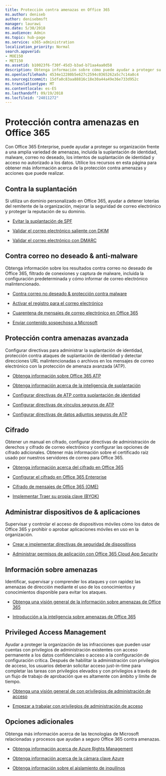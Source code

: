 ```yaml
---
title: Protección contra amenazas en Office 365
ms.author: deniseb
author: denisebmsft
manager: laurawi
ms.date: 5/30/2018
ms.audience: Admin
ms.topic: hub-page
ms.service: o365-administration
localization_priority: Normal
search.appverid:
- MOE150
- MET150
ms.assetid: b10023f6-f30f-45d3-b3ad-b71aa4aa0d58
description: Obtenga información sobre cómo puede ayudar a proteger su organización frente a una amplia variedad de amenazas, incluida la suplantación de identidad, malware, correo no deseado, los intentos de suplantación de identidad y acceso no autorizado a los datos de Office 365 Enterprise.
ms.openlocfilehash: 4534e12280b5e627c2594c0365262a5c7c14a8c4
ms.sourcegitcommit: 15dfa0c83aa88816c18e30a44a49e36e733d952c
ms.translationtype: MT
ms.contentlocale: es-ES
ms.lasthandoff: 09/19/2018
ms.locfileid: "24011272"
---
```

# <a name="protect-against-threats-in-office-365"></a>Protección contra amenazas en Office 365

Con Office 365 Enterprise, puede ayudar a proteger su organización frente a una amplia variedad de amenazas, incluida la suplantación de identidad, malware, correo no deseado, los intentos de suplantación de identidad y acceso no autorizado a los datos. Utilice los recursos en esta página para obtener más información acerca de la protección contra amenazas y acciones que puede realizar.
  
## <a name="anti-spoofing"></a>Contra la suplantación

Si utiliza un dominio personalizado en Office 365, ayudar a detener loterías del remitente de la organización, mejorar la seguridad de correo electrónico y proteger la reputación de su dominio.
  
- [Evitar la suplantación de SPF](https://go.microsoft.com/fwlink/?linkid=851943)
    
- [Validar el correo electrónico saliente con DKIM](https://go.microsoft.com/fwlink/?linkid=851944)
    
- [Validar el correo electrónico con DMARC](https://go.microsoft.com/fwlink/?linkid=832951)
    
## <a name="anti-spam-amp-anti-malware"></a>Contra correo no deseado &amp; anti-malware

Obtenga información sobre los resultados contra correo no deseado de Office 365, filtrado de conexiones y captura de malware, incluida la configuración predeterminada y cómo informar de correo electrónico malintencionado.
  
- [Contra correo no deseado &amp; protección contra malware](anti-spam-and-anti-malware-protection.md)
    
- [Activar el registro para el correo electrónico](https://technet.microsoft.com/en-us/library/dn879651.aspx)
    
- [Cuarentena de mensajes de correo electrónico en Office 365](quarantine-email-messages.md)
    
- [Enviar contenido sospechoso a Microsoft](https://technet.microsoft.com/en-us/library/dn762129%28v=exchg.150%29.aspx)
    
## <a name="advanced-threat-protection"></a>Protección contra amenazas avanzada

Configurar directivas para administrar la suplantación de identidad, protección contra ataques de suplantación de identidad y detectar direcciones URL malintencionadas o archivos en los mensajes de correo electrónico con la protección de amenaza avanzada (ATP).
  
- [Obtenga información sobre Office 365 ATP](office-365-atp.md)
    
- [Obtenga información acerca de la inteligencia de suplantación](learn-about-spoof-intelligence.md)
    
- [Configurar directivas de ATP contra suplantación de identidad](set-up-atp-anti-phishing-policies.md)
    
- [Configurar directivas de vínculos seguros de ATP](set-up-atp-safe-links-policies.md)
    
- [Configurar directivas de datos adjuntos seguros de ATP](set-up-atp-safe-attachments-policies.md)
    
## <a name="encryption"></a>Cifrado

Obtener un manual en cifrado, configurar directivas de administración de derechos y cifrado de correo electrónico y configurar las opciones de cifrado adicionales. Obtener más información sobre el certificado raíz usado por nuestros servidores de correo para Office 365.
  
- [Obtenga información acerca del cifrado en Office 365](encryption.md)
    
- [Configurar el cifrado en Office 365 Enterprise](set-up-encryption.md)
    
- [Cifrado de mensajes de Office 365 (OME)](ome.md)
    
- [Implementar Traer su propia clave (BYOK)](https://docs.microsoft.com/azure/key-vault/key-vault-hsm-protected-keys#implementing-bring-your-own-key-byok-for-azure-key-vault)
    
## <a name="managing-devices-amp-apps"></a>Administrar dispositivos de &amp; aplicaciones

Supervisar y controlar el acceso de dispositivos móviles cómo los datos de Office 365 y prohibir o aprobar aplicaciones móviles en uso en la organización.
  
- [Crear e implementar directivas de seguridad de dispositivos](https://support.office.com/article/d310f556-8bfb-497b-9bd7-fe3c36ea2fd6)
    
- [Administrar permisos de aplicación con Office 365 Cloud App Security](manage-app-permissions-in-ocas.md)
    
## <a name="threat-intelligence"></a>Información sobre amenazas

Identificar, supervisar y comprender los ataques y con rapidez las amenazas de dirección mediante el uso de los conocimientos y conocimientos disponible para evitar los ataques.
  
- [Obtenga una visión general de la información sobre amenazas de Office 365](office-365-ti.md)
    
- [Introducción a la inteligencia sobre amenazas de Office 365](get-started-with-ti.md)
    
## <a name="privileged-access-management"></a>Privileged Access Management

Ayudar a proteger la organización de las infracciones que pueden usar cuentas con privilegios de administración existentes con acceso permanente a los datos confidenciales o acceso a la configuración de configuración crítica. Después de habilitar la administración con privilegios de acceso, los usuarios deberán solicitar acceso just-in-time para completar las tareas con privilegios elevados y con privilegios a través de un flujo de trabajo de aprobación que es altamente con ámbito y límite de tiempo.
  
- [Obtenga una visión general de con privilegios de administración de acceso](privileged-access-management-overview.md)
    
- [Empezar a trabajar con privilegios de administración de acceso](privileged-access-management-configuration.md)

## <a name="additional-options"></a>Opciones adicionales

Obtenga más información acerca de las tecnologías de Microsoft relacionadas y procesos que ayudan a seguro Office 365 contra amenazas.
  
- [Obtenga información acerca de Azure Rights Management](https://docs.microsoft.com/information-protection/understand-explore/what-is-azure-rms)
    
- [Obtenga información acerca de la cámara clave Azure](https://docs.microsoft.com/azure/key-vault/)
    
- [Obtenga información sobre el aislamiento de inquilinos](http://download.microsoft.com/download/3/F/0/3F0420A2-657B-44B6-B21E-D7BD98A94390/Tenant%20Isolation%20in%20Office%20365.pdf)
    

